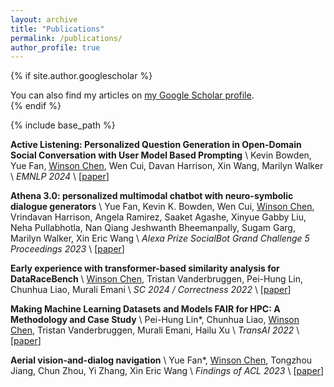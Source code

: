 ```yaml
---
layout: archive
title: "Publications"
permalink: /publications/
author_profile: true
---
```


{% if site.author.googlescholar %}
  <div class="wordwrap">You can also find my articles on <a href="{{site.author.googlescholar}}">my Google Scholar profile</a>.</div>
{% endif %}

{% include base_path %}


**Active Listening: Personalized Question Generation in Open-Domain Social Conversation with User Model Based Prompting** \\
Kevin Bowden, Yue Fan, <ins>Winson Chen</ins>, Wen Cui, Davan Harrison, Xin Wang, Marilyn Walker \\
_EMNLP 2024_ \\
[[paper](https://aclanthology.org/2024.findings-emnlp.826/)]

**Athena 3.0: personalized multimodal chatbot with neuro-symbolic dialogue generators** \\
Yue Fan, Kevin K. Bowden, Wen Cui, <ins>Winson Chen</ins>, Vrindavan Harrison, Angela Ramirez, Saaket Agashe, Xinyue Gabby Liu, Neha Pullabhotla, Nan Qiang Jeshwanth Bheemanpally, Sugam Garg, Marilyn Walker, Xin Eric Wang \\
_Alexa Prize SocialBot Grand Challenge 5 Proceedings 2023_ \\
[[paper](https://assets.amazon.science/2c/ff/d6eb3f0148b8bf0b2fc446c1d5f8/athena-3.0%20Personalized%20Multimodal%20ChatBot%20with%20Neuro-Symbolic%20Dialogue%20Generators.pdf)]


**Early experience with transformer-based similarity analysis for DataRaceBench** \\
<ins>Winson Chen</ins>, Tristan Vanderbruggen, Pei-Hung Lin, Chunhua Liao, Murali Emani \\
_SC 2024 / Correctness 2022_ \\
[[paper](https://ieeexplore.ieee.org/abstract/document/10027519)]


**Making Machine Learning Datasets and Models FAIR for HPC: A Methodology and Case Study** \\
Pei-Hung Lin*, Chunhua Liao, <ins>Winson Chen</ins>, Tristan Vanderbruggen, Murali Emani, Hailu Xu \\
_TransAI 2022_ \\
[[paper](https://ieeexplore.ieee.org/abstract/document/9951530)]


**Aerial vision-and-dialog navigation** \\
Yue Fan*, <ins>Winson Chen</ins>, Tongzhou Jiang, Chun Zhou, Yi Zhang, Xin Eric Wang \\
_Findings of ACL 2023_ \\
[[paper](https://aclanthology.org/2023.findings-acl.190/)]





<!-- New style rendering if publication categories are defined -->
<!-- {% if site.publication_category %}
  {% for category in site.publication_category  %}
    {% assign title_shown = false %}
    {% for post in site.publications reversed %}
      {% if post.category != category[0] %}
        {% continue %}
      {% endif %}
      {% unless title_shown %}
        <h2>{{ category[1].title }}</h2><hr />
        {% assign title_shown = true %}
      {% endunless %}
      {% include archive-single.html %}
    {% endfor %}
  {% endfor %}
{% else %}
  {% for post in site.publications reversed %}
    {% include archive-single.html %}
  {% endfor %}
{% endif %} -->



